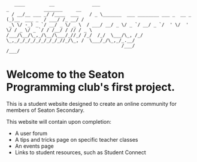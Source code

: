 
       ____         __              ___                                     _             _______     __
      / __/__ ___ _/ /____  ___    / _ \_______  ___ ________ ___ _  __ _  (_)__  ___ _  / ___/ /_ __/ /
     _\ \/ -_) _ `/ __/ _ \/ _ \  / ___/ __/ _ \/ _ `/ __/ _ `/  ' \/  ' \/ / _ \/ _ `/ / /__/ / // / _ \
    /___/\__/\_,_/\__/\___/_//_/ /_/  /_/  \___/\_, /_/  \_,_/_/_/_/_/_/_/_/_//_/\_, /  \___/_/\_,_/_.__/
                                               /___/                            /___/


# Welcome to the Seaton Programming club's first project.

This is a student website designed to create an online community for members of Seaton Secondary.

This website will contain upon completion:
  * A user forum
  * A tips and tricks page on specific teacher classes
  * An events page
  * Links to student resources, such as Student Connect


